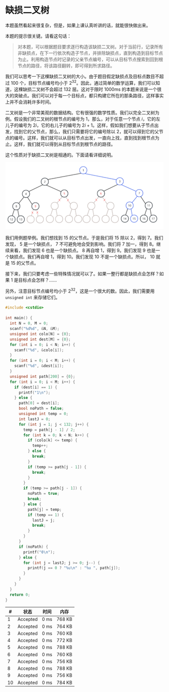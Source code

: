 # 缺损二叉树

本题虽然看起来很复杂，但是，如果上课认真听讲的话，就能很快做出来。

本题的提示很关键。请看这句话：

> 对本题，可以根据题目要求逐行构造该缺损二叉树。对于当前行，记录所有非缺损点，在下一行依次构造子节点，并排除缺损点，直到构造到目标节点为止。利用构造节点时记录的父亲节点编号，可以从目标节点搜索到回到根节点的路径，将该路径翻转，即可得到所求路径。

我们可以思考一下这棵缺损二叉树的大小。由于题目假定缺损点及目标点数目不超过 $100$ 个，目标节点编号均小于 $2^{32}$。因此，通过简单的数学运算，我们可以知道，这棵缺损二叉树不会超过 $132$ 层。这对于限时 1000ms 的本题来说是一个很大的突破点。我们可以对于每一个目标点，都只构建它所在的那条路径，这样事实上并不会消耗许多时间。

二叉树是一个非常美观的数据结构。它有很强的数学性质。我们以完全二叉树为例。假设我们的二叉树的根节点的编号为 $1$，那么，对于任意一个节点 $i$，它的左儿子的编号为 $2i$，它的右儿子的编号为 $2i+1$。这样，假如我们想要从子节点出发，找到它的父节点，那么，我们只需要将它的编号除以 $2$，就可以得到它的父节点的编号。这样，我们就可以从目标节点出发，一直向上找，直到找到根节点为止。这样，我们就可以得到从目标节点到根节点的路径。

这个性质对于缺损二叉树是相通的。下面请看详细说明。

![缺损二叉树](../assets/2023204.png)

我们用例题举例。我们想找到 $15$ 的父节点。于是我们将 $15$ 除以 $2$，得到 $7$。我们发现， $5$ 是一个缺损点， $7$ 不可避免地会受到影响。我们将 $7$ 加一，得到 $8$。继续来看，我们发现 $6$ 也是一个缺损点。 $8$ 再自增 $1$，得到 $9$。我们发现 $9$ 也是一个缺损点。我们再自增 $1$，得到 $10$。我们发现 $10$ 不是一个缺损点。所以， $10$ 就是 $15$ 的父节点。

接下来，我们只要考虑一些特殊情况就可以了。如果一整行都是缺损点会怎样？如果 $1$ 是目标点会怎样？……

另外，注意目标节点编号均小于 $2^{32}$，这是一个很大的数。因此，我们需要用 `unsigned int` 来存储它们。

```cpp
#include <cstdio>

int main() {
  int N = 0, M = 0;
  scanf("%d%d", &N, &M);
  unsigned int colo[N] = {0};
  unsigned int dest[M] = {0};
  for (int i = 0; i < N; i++) {
    scanf("%d", &colo[i]);
  }
  for (int i = 0; i < M; i++) {
    scanf("%d", &dest[i]);
  }
  unsigned int path[200] = {0};
  for (int i = 0; i < M; i++) {
    if (dest[i] == 1) {
      printf("1\n");
    } else {
      path[0] = dest[i];
      bool noPath = false;
      unsigned int temp = 0;
      int lastJ = 0;
      for (int j = 1; j < 132; j++) {
        temp = path[j - 1] / 2;
        for (int k = 0; k < N; k++) {
          if (colo[k] <= temp) {
            temp++;
          } else {
            break;
          }
          if (temp >= path[j - 1]) {
            break;
          }
        }
        if (temp >= path[j - 1]) {
          noPath = true;
          break;
        } else {
          path[j] = temp;
          if (temp == 1) {
            lastJ = j;
            break;
          }
        }
      }
      if (noPath) {
        printf("0\n");
      } else {
        for (int j = lastJ; j >= 0; j--) {
          printf(j == 0 ? "%u\n" : "%u ", path[j]);
        }
      }
    }
  }
  return 0;
}
```

| #   | 状态     | 时间 | 内存   |
| --- | -------- | ---- | ------ |
| 1   | Accepted | 0 ms | 768 KB |
| 2   | Accepted | 0 ms | 764 KB |
| 3   | Accepted | 0 ms | 760 KB |
| 4   | Accepted | 0 ms | 772 KB |
| 5   | Accepted | 0 ms | 788 KB |
| 6   | Accepted | 0 ms | 760 KB |
| 7   | Accepted | 0 ms | 756 KB |
| 8   | Accepted | 0 ms | 788 KB |
| 9   | Accepted | 0 ms | 756 KB |
| 10  | Accepted | 0 ms | 784 KB |
